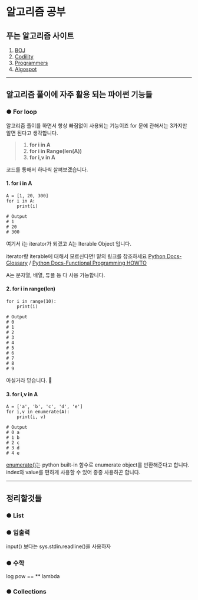# 알고리즘 공부

## 푸는 알고리즘 사이트
1. [BOJ](https://www.acmicpc.net/)
2. [Codility](https://app.codility.com/programmers/)
3. [Programmers](https://programmers.co.kr/)
4. [Algospot](https://algospot.com/)

---

## 알고리즘 풀이에 자주 활용 되는 파이썬 기능들

### ● For loop
알고리즘 풀이를 하면서 항상 빠짐없이 사용되는 기능이죠
for 문에 관해서는 3가지만 알면 된다고 생각합니다.

> 1. **for i in A**
> 2. **for i in Range(len(A))**
> 3. **for i,v in A**

코드를 통해서 하나씩 살펴보겠습니다.

#### 1. for i in A
```
A = [1, 20, 300]
for i in A:
    print(i)

# Output
# 1
# 20
# 300
```
여기서 i는 iterator가 되겠고 A는 Iterable Object 입니다.

iterator랑 iterable에 대해서 모르신다면! 밑의 링크를 참조하세요
[Python Docs-Glossary](https://docs.python.org/3/glossary.html#term-iterable) / [Python Docs-Functional Programming HOWTO](https://docs.python.org/3/howto/functional.html#functional-howto-iterators)

A는 문자열, 배열, 튜플 등 다 사용 가능합니다.

#### 2. for i in range(len)
```
for i in range(10):
    print(i)

# Output
# 0
# 1
# 2
# 3
# 4
# 5
# 6
# 7
# 8
# 9
```
아실거라 믿습니다. 🤗

#### 3. for i,v in A
```
A = ['a', 'b', 'c', 'd', 'e']
for i,v in enumerate(A):
    print(i, v)

# Output
# 0 a
# 1 b
# 2 c
# 3 d
# 4 e
```
[enumerate()](https://docs.python.org/3/library/functions.html#enumerate)는 python built-in 함수로 enumerate object를 반환해준다고 합니다.
index와 value를 편하게 사용할 수 있어 종종 사용하곤 합니다.

---
## 정리할것들

### ● List

### ● 입출력
input() 보다는 sys.stdin.readline()을 사용하자

### ● 수학
log
pow == **
lambda

### ● Collections